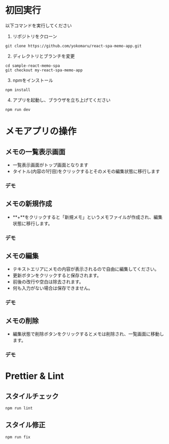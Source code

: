 # 初回実行

以下コマンドを実行してください

1. リポジトリをクローン

```shell
git clone https://github.com/yokomaru/react-spa-memo-app.git
```

2. ディレクトリとブランチを変更

```shell
cd sample-react-memo-spa
git checkout my-react-spa-memo-app
```

3. npmをインストール

```shell
npm install
```

4. アプリを起動し、ブラウザを立ち上げてください

```shell
npm run dev
```

# メモアプリの操作

## メモの一覧表示画面

- 一覧表示画面がトップ画面となります
- タイトル(内容の1行目)をクリックするとそのメモの編集状態に移行します

### デモ

## メモの新規作成

- **+**をクリックすると「新規メモ」というメモファイルが作成され、編集状態に移行します。

### デモ

## メモの編集

- テキストエリアにメモの内容が表示されるので自由に編集してください。
- 更新ボタンをクリックすると保存されます。
- 前後の改行や空白は除去されます。
- 何も入力がない場合は保存できません。

### デモ

## メモの削除

- 編集状態で削除ボタンをクリックするとメモは削除され、一覧画面に移動します。

### デモ

# Prettier & Lint

## スタイルチェック

```shell
npm run lint
```

## スタイル修正

```shell
npm run fix
```
